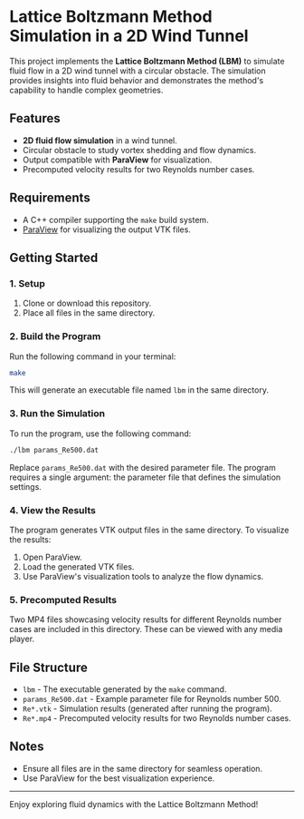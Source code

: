 # Lattice Boltzmann Method Simulation in a 2D Wind Tunnel

This project implements the **Lattice Boltzmann Method (LBM)** to simulate fluid flow in a 2D wind tunnel with a circular obstacle. The simulation provides insights into fluid behavior and demonstrates the method's capability to handle complex geometries.

## Features
- **2D fluid flow simulation** in a wind tunnel.
- Circular obstacle to study vortex shedding and flow dynamics.
- Output compatible with **ParaView** for visualization.
- Precomputed velocity results for two Reynolds number cases.

## Requirements
- A C++ compiler supporting the `make` build system.
- [ParaView](https://www.paraview.org/) for visualizing the output VTK files.

## Getting Started

### 1. Setup
1. Clone or download this repository.
2. Place all files in the same directory.

### 2. Build the Program
Run the following command in your terminal:
```bash
make
```
This will generate an executable file named `lbm` in the same directory.

### 3. Run the Simulation
To run the program, use the following command:
```bash
./lbm params_Re500.dat
```
Replace `params_Re500.dat` with the desired parameter file. The program requires a single argument: the parameter file that defines the simulation settings.

### 4. View the Results
The program generates VTK output files in the same directory. To visualize the results:
1. Open ParaView.
2. Load the generated VTK files.
3. Use ParaView's visualization tools to analyze the flow dynamics.

### 5. Precomputed Results
Two MP4 files showcasing velocity results for different Reynolds number cases are included in this directory. These can be viewed with any media player.

## File Structure
- `lbm` - The executable generated by the `make` command.
- `params_Re500.dat` - Example parameter file for Reynolds number 500.
- `Re*.vtk` - Simulation results (generated after running the program).
- `Re*.mp4` - Precomputed velocity results for two Reynolds number cases.

## Notes
- Ensure all files are in the same directory for seamless operation.
- Use ParaView for the best visualization experience.
---

Enjoy exploring fluid dynamics with the Lattice Boltzmann Method!

